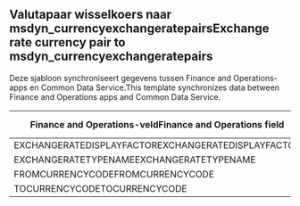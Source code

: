 ## <a name="exchange-rate-currency-pair-to-msdyn_currencyexchangeratepairs"></a><span data-ttu-id="12013-101">Valutapaar wisselkoers naar msdyn_currencyexchangeratepairs</span><span class="sxs-lookup"><span data-stu-id="12013-101">Exchange rate currency pair to msdyn_currencyexchangeratepairs</span></span>

<span data-ttu-id="12013-102">Deze sjabloon synchroniseert gegevens tussen Finance and Operations-apps en Common Data Service.</span><span class="sxs-lookup"><span data-stu-id="12013-102">This template synchronizes data between Finance and Operations apps and Common Data Service.</span></span>

<span data-ttu-id="12013-103">Finance and Operations-veld</span><span class="sxs-lookup"><span data-stu-id="12013-103">Finance and Operations field</span></span> | <span data-ttu-id="12013-104">Toewijzingstype</span><span class="sxs-lookup"><span data-stu-id="12013-104">Map type</span></span> | <span data-ttu-id="12013-105">Ander Dynamics 365-veld</span><span class="sxs-lookup"><span data-stu-id="12013-105">Other Dynamics 365 field</span></span> | <span data-ttu-id="12013-106">Standaardwaarde</span><span class="sxs-lookup"><span data-stu-id="12013-106">Default value</span></span>
---|---|---|---
<span data-ttu-id="12013-107">EXCHANGERATEDISPLAYFACTOR</span><span class="sxs-lookup"><span data-stu-id="12013-107">EXCHANGERATEDISPLAYFACTOR</span></span> | >< | <span data-ttu-id="12013-108">msdyn_displayfactor</span><span class="sxs-lookup"><span data-stu-id="12013-108">msdyn_displayfactor</span></span> | 
<span data-ttu-id="12013-109">EXCHANGERATETYPENAME</span><span class="sxs-lookup"><span data-stu-id="12013-109">EXCHANGERATETYPENAME</span></span> | = | <span data-ttu-id="12013-110">msdyn_currencyexchangeratetypeid.msdyn_name</span><span class="sxs-lookup"><span data-stu-id="12013-110">msdyn_currencyexchangeratetypeid.msdyn_name</span></span> | 
<span data-ttu-id="12013-111">FROMCURRENCYCODE</span><span class="sxs-lookup"><span data-stu-id="12013-111">FROMCURRENCYCODE</span></span> | = | <span data-ttu-id="12013-112">msdyn_fromtransactioncurrencyid.isocurrencycode</span><span class="sxs-lookup"><span data-stu-id="12013-112">msdyn_fromtransactioncurrencyid.isocurrencycode</span></span> | 
<span data-ttu-id="12013-113">TOCURRENCYCODE</span><span class="sxs-lookup"><span data-stu-id="12013-113">TOCURRENCYCODE</span></span> | = | <span data-ttu-id="12013-114">msdyn_totransactioncurrencyid.isocurrencycode</span><span class="sxs-lookup"><span data-stu-id="12013-114">msdyn_totransactioncurrencyid.isocurrencycode</span></span> | 

